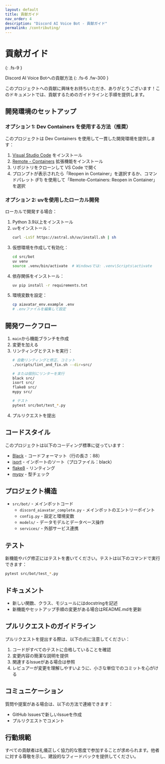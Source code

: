 ```yaml
---
layout: default
title: 貢献ガイド
nav_order: 4
description: "Discord AI Voice Bot - 貢献ガイド"
permalink: /contributing/
---
```


# 貢献ガイド
{: .fs-9 }

Discord AI Voice Botへの貢献方法
{: .fs-6 .fw-300 }

このプロジェクトへの貢献に興味をお持ちいただき、ありがとうございます！このドキュメントでは、貢献するためのガイドラインと手順を提供します。

## 開発環境のセットアップ

### オプション 1: Dev Containers を使用する方法（推奨）

このプロジェクトは Dev Containers を使用して一貫した開発環境を提供します：

1. [Visual Studio Code](https://code.visualstudio.com/) をインストール
2. [Remote - Containers](https://marketplace.visualstudio.com/items?itemName=ms-vscode-remote.remote-containers) 拡張機能をインストール
3. リポジトリをクローンして VS Code で開く
4. プロンプトが表示されたら「Reopen in Container」を選択するか、コマンドパレット (F1) を使用して「Remote-Containers: Reopen in Container」を選択

### オプション 2: uvを使用したローカル開発

ローカルで開発する場合：

1. Python 3.9以上をインストール
2. `uv`をインストール：
   ```bash
   curl -LsSf https://astral.sh/uv/install.sh | sh
   ```
3. 仮想環境を作成して有効化：
   ```bash
   cd src/bot
   uv venv
   source .venv/bin/activate  # Windowsでは: .venv\Scripts\activate
   ```
4. 依存関係をインストール：
   ```bash
   uv pip install -r requirements.txt
   ```
5. 環境変数を設定：
   ```bash
   cp aiavatar_env.example .env
   # .envファイルを編集して設定
   ```

## 開発ワークフロー

1. `main`から機能ブランチを作成
2. 変更を加える
3. リンティングとテストを実行：
   ```bash
   # 自動リンティングと修正、コミット
   ./scripts/lint_and_fix.sh --dir=src/
   
   # または個別にリンターを実行
   black src/
   isort src/
   flake8 src/
   mypy src/
   
   # テスト
   pytest src/bot/test_*.py
   ```
4. プルリクエストを提出

## コードスタイル

このプロジェクトは以下のコーディング標準に従っています：

- [Black](https://black.readthedocs.io/) - コードフォーマット（行の長さ：88）
- [isort](https://pycqa.github.io/isort/) - インポートのソート（プロファイル：black）
- [flake8](https://flake8.pycqa.org/) - リンティング
- [mypy](https://mypy.readthedocs.io/) - 型チェック

## プロジェクト構造

- `src/bot/` - メインボットコード
  - `discord_aiavatar_complete.py` - メインボットのエントリーポイント
  - `config.py` - 設定と環境変数
  - `models/` - データモデルとデータベース操作
  - `services/` - 外部サービス連携

## テスト

新機能やバグ修正にはテストを書いてください。テストは以下のコマンドで実行できます：

```bash
pytest src/bot/test_*.py
```

## ドキュメント

- 新しい関数、クラス、モジュールにはdocstringを記述
- 新機能やセットアップ手順の変更がある場合はREADME.mdを更新

## プルリクエストのガイドライン

プルリクエストを提出する際は、以下の点に注意してください：

1. コードがすべてのテストに合格していることを確認
2. 変更内容の簡潔な説明を提供
3. 関連するIssueがある場合は参照
4. レビュアーが変更を理解しやすいように、小さな単位でのコミットを心がける

## コミュニケーション

質問や提案がある場合は、以下の方法で連絡できます：

- GitHub Issuesで新しいIssueを作成
- プルリクエストでコメント

## 行動規範

すべての貢献者は礼儀正しく協力的な態度で参加することが求められます。他者に対する尊敬を示し、建設的なフィードバックを提供してください。